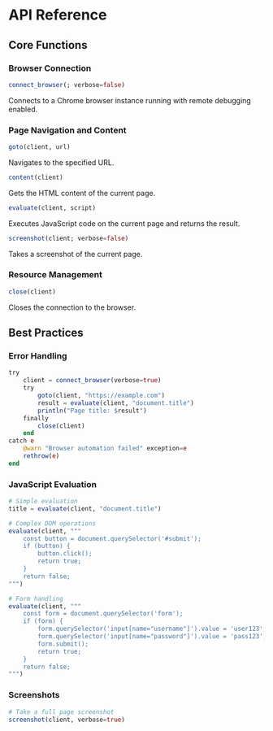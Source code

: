 # API Reference

## Core Functions

### Browser Connection
```julia
connect_browser(; verbose=false)
```
Connects to a Chrome browser instance running with remote debugging enabled.

### Page Navigation and Content
```julia
goto(client, url)
```
Navigates to the specified URL.

```julia
content(client)
```
Gets the HTML content of the current page.

```julia
evaluate(client, script)
```
Executes JavaScript code on the current page and returns the result.

```julia
screenshot(client; verbose=false)
```
Takes a screenshot of the current page.

### Resource Management
```julia
close(client)
```
Closes the connection to the browser.

## Best Practices

### Error Handling
```julia
try
    client = connect_browser(verbose=true)
    try
        goto(client, "https://example.com")
        result = evaluate(client, "document.title")
        println("Page title: $result")
    finally
        close(client)
    end
catch e
    @warn "Browser automation failed" exception=e
    rethrow(e)
end
```

### JavaScript Evaluation
```julia
# Simple evaluation
title = evaluate(client, "document.title")

# Complex DOM operations
evaluate(client, """
    const button = document.querySelector('#submit');
    if (button) {
        button.click();
        return true;
    }
    return false;
""")

# Form handling
evaluate(client, """
    const form = document.querySelector('form');
    if (form) {
        form.querySelector('input[name="username"]').value = 'user123';
        form.querySelector('input[name="password"]').value = 'pass123';
        form.submit();
        return true;
    }
    return false;
""")
```

### Screenshots
```julia
# Take a full page screenshot
screenshot(client, verbose=true)
```
